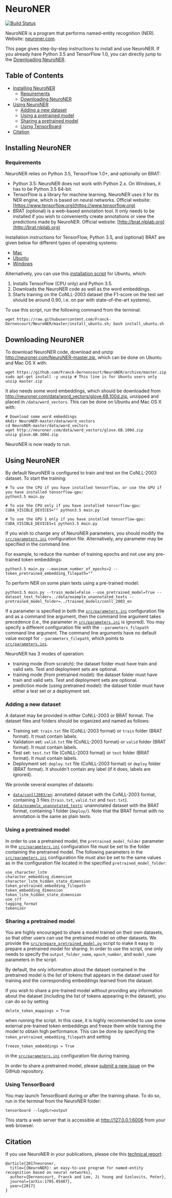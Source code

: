 # NeuroNER

[![Build Status](https://travis-ci.org/Franck-Dernoncourt/NeuroNER.svg?branch=master)](https://travis-ci.org/Franck-Dernoncourt/NeuroNER)

NeuroNER is a program that performs named-entity recognition (NER). Website: [neuroner.com](http://neuroner.com).

This page gives step-by-step instructions to install and use NeuroNER. If you already have Python 3.5 and TensorFlow 1.0, you can directly jump to the [Downloading NeuroNER](#downloading-neuroner).


## Table of Contents

<!-- toc -->

- [Installing NeuroNER](#installing-neuroner)
  * [Requirements](#requirements)
  * [Downloading NeuroNER](#downloading-neuroner)
- [Using NeuroNER](#using-neuroner)
  * [Adding a new dataset](#adding-a-new-dataset)
  * [Using a pretrained model](#using-a-pretrained-model)
  * [Sharing a pretrained model](#sharing-a-pretrained-model)
  * [Using TensorBoard](#using-tensorboard)
- [Citation](#citation)

<!-- tocstop -->

## Installing NeuroNER

### Requirements

NeuroNER relies on Python 3.5, TensorFlow 1.0+, and optionally on BRAT:

- Python 3.5: NeuroNER does not work with Python 2.x. On Windows, it has to be Python 3.5 64-bit.
- TensorFlow is a library for machine learning. NeuroNER uses it for its NER engine, which is based on neural networks. Official website: [https://www.tensorflow.org](https://www.tensorflow.org)
- BRAT (optional) is a web-based annotation tool. It only needs to be installed if you wish to conveniently create annotations or view the predictions made by NeuroNER. Official website: [http://brat.nlplab.org](http://brat.nlplab.org)

Installation instructions for TensorFlow, Python 3.5, and (optional) BRAT are given below for different types of operating systems:

- [Mac](install_mac.md)
- [Ubuntu](install_ubuntu.md)
- [Windows](install_windows.md)


Alternatively, you can use this [installation script](install_ubuntu.sh) for Ubuntu, which:

1. Installs TensorFlow (CPU only) and Python 3.5.
2. Downloads the NeuroNER code as well as the word embeddings.
3. Starts training on the CoNLL-2003 dataset (the F1-score on the test set should be around 0.90, i.e. on par with state-of-the-art systems).

To use this script, run the following command from the terminal:

```
wget https://raw.githubusercontent.com/Franck-Dernoncourt/NeuroNER/master/install_ubuntu.sh; bash install_ubuntu.sh
```


## Downloading NeuroNER

To download NeuroNER code, download and unzip http://neuroner.com/NeuroNER-master.zip, which can be done on Ubuntu and Mac OS X with:

```
wget https://github.com/Franck-Dernoncourt/NeuroNER/archive/master.zip
sudo apt-get install -y unzip # This line is for Ubuntu users only
unzip master.zip
```

It also needs some word embeddings, which should be downloaded from http://neuroner.com/data/word_vectors/glove.6B.100d.zip, unzipped and placed in `/data/word_vectors`. This can be done on Ubuntu and Mac OS X with:

```
# Download some word embeddings
mkdir NeuroNER-master/data/word_vectors
cd NeuroNER-master/data/word_vectors
wget http://neuroner.com/data/word_vectors/glove.6B.100d.zip
unzip glove.6B.100d.zip
```

NeuroNER is now ready to run.



## Using NeuroNER

By default NeuroNER is configured to train and test on the CoNLL-2003 dataset. To start the training:

```
# To use the CPU if you have installed tensorflow, or use the GPU if you have installed tensorflow-gpu:
python3.5 main.py

# To use the CPU only if you have installed tensorflow-gpu:
CUDA_VISIBLE_DEVICES="" python3.5 main.py

# To use the GPU 1 only if you have installed tensorflow-gpu:
CUDA_VISIBLE_DEVICES=1 python3.5 main.py
```

If you wish to change any of NeuroNER parameters, you should modify the [`src/parameters.ini`](src/parameters.ini) configuration file. Alternatively, any parameter may be specified in the command line.

For example, to reduce the number of training epochs and not use any pre-trained token embeddings:
```
python3.5 main.py --maximum_number_of_epochs=2 --token_pretrained_embedding_filepath=""
```


To perform NER on some plain texts using a pre-trained model:

```
python3.5 main.py --train_model=False --use_pretrained_model=True --dataset_text_folder=../data/example_unannotated_texts --pretrained_model_folder=../trained_models/conll_2003_en
```

If a parameter is specified in both the [`src/parameters.ini`](src/parameters.ini) configuration file and as a command line argument, then the command line argument takes precedence (i.e., the parameter in [`src/parameters.ini`](src/parameters.ini) is ignored). You may specify a different configuration file with the `--parameters_filepath` command line argument. The command line arguments have no default value except for `--parameters_filepath`, which points to [`src/parameters.ini`](src/parameters.ini).

NeuroNER has 3 modes of operation:

- training mode (from scratch): the dataset folder must have train and valid sets. Test and deployment sets are optional.
- training mode (from pretrained model): the dataset folder must have train and valid sets. Test and deployment sets are optional.
- prediction mode (using pretrained model): the dataset folder must have either a test set or a deployment set.

### Adding a new dataset

A dataset may be provided in either CoNLL-2003 or BRAT format. The dataset files and folders should be organized and named as follows:

- Training set: `train.txt` file (CoNLL-2003 format) or `train` folder (BRAT format). It must contain labels.
- Validation set: `valid.txt` file (CoNLL-2003 format) or `valid` folder (BRAT format). It must contain labels.
- Test set: `test.txt` file (CoNLL-2003 format) or `test` folder (BRAT format). It must contain labels.
- Deployment set: `deploy.txt` file (CoNLL-2003 format) or `deploy` folder (BRAT format). It shouldn't contain any label (if it does, labels are ignored).

We provide several examples of datasets:

- [`data/conll2003/en`](data/conll2003/en): annotated dataset with the CoNLL-2003 format, containing 3 files (`train.txt`, `valid.txt` and  `test.txt`).
- [`data/example_unannotated_texts`](data/example_unannotated_texts): unannotated dataset with the BRAT format, containing 1 folder (`deploy/`). Note that the BRAT format with no annotation is the same as plain texts.



### Using a pretrained model

In order to use a pretrained model, the `pretrained_model_folder` parameter in the [`src/parameters.ini`](src/parameters.ini) configuration file must be set to the folder containing the pretrained model. The following parameters in the [`src/parameters.ini`](src/parameters.ini) configuration file must also be set to the same values as in the configuration file located in the specified `pretrained_model_folder`:

```
use_character_lstm
character_embedding_dimension
character_lstm_hidden_state_dimension
token_pretrained_embedding_filepath
token_embedding_dimension
token_lstm_hidden_state_dimension
use_crf
tagging_format
tokenizer
```


### Sharing a pretrained model

You are highly encouraged to share a model trained on their own datasets, so that other users can use the pretrained model on other datasets. We provide the [`src/prepare_pretrained_model.py`](src/prepare_pretrained_model.py) script to make it easy to prepare a pretrained model for sharing. In order to use the script, one only needs to specify the `output_folder_name`, `epoch_number`, and `model_name` parameters in the script.

By default, the only information about the dataset contained in the pretrained model is the list of tokens that appears in the dataset used for training and the corresponding embeddings learned from the dataset.

If you wish to share a pre-trained model without providing any information about the dataset (including the list of tokens appearing in the dataset), you can do so by setting

```delete_token_mappings = True```

when running the script. In this case, it is highly recommended to use some external pre-trained token embeddings and freeze them while training the model to obtain high performance. This can be done by specifying the `token_pretrained_embedding_filepath` and setting

```freeze_token_embeddings = True```

in the [`src/parameters.ini`](src/parameters.ini) configuration file during training.

In order to share a pretrained model, please [submit a new issue](https://github.com/Franck-Dernoncourt/NeuroNER/issues/new) on the GitHub repository.

### Using TensorBoard

You may launch TensorBoard during or after the training phase. To do so, run in the terminal from the NeuroNER folder:
```
tensorboard --logdir=output
```

This starts a web server that is accessible at http://127.0.0.1:6006 from your web browser.

## Citation

If you use NeuroNER in your publications, please cite this [technical report](https://arxiv.org/abs/1705.05487):

```
@article{2017neuroner,
  title={{NeuroNER}: an easy-to-use program for named-entity recognition based on neural networks},
  author={Dernoncourt, Franck and Lee, Ji Young and Szolovits, Peter},
  journal={arXiv:1705.05487},
  year={2017}
}
```
